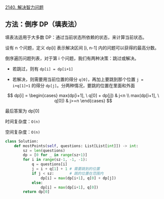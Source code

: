 [2140. 解决智力问题](https://leetcode-cn.com/problems/solving-questions-with-brainpower/)

## 方法：倒序 DP（填表法）

填表法适用于大多数 DP：通过当前状态所依赖的状态，来计算当前状态。

设有 n 个问题，定义 dp[i] 表示解决区间 [i, n-1] 内的问题可以获得的最高分数。

倒序遍历问题列表，对于第 i 个问题，我们有两种决策：跳过或解决。

- 若跳过，则有 `dp[i] = dp[i+1]`

- 若解决，则需要用当前位置的得分 `q[0]`，再加上要跳到那个位置 `j = i+q[1]+1` 的得分 `dp[j]`。分两种情况，要跳的位置在里面和外面

$$
dp[i] = 
\begin{cases}
max(dp[i+1], \ q[0] + dp[j]) & j<n \\ 
max(dp[i+1], \ q[0]) & j>=n
\end{cases}
$$

最后答案为 dp[0]

时间复杂度：`O(n)`

空间复杂度：`O(n)`

```python
class Solution:
    def mostPoints(self, questions: List[List[int]]) -> int:
        sz = len(questions)
        dp = [0 for _ in range(sz+1)]
        for i in range(sz-1, -1, -1):
            q = questions[i]
            j = i + q[1] + 1 # 需要跳到的位置
            if j < sz:       # 跳的位置在范围内
                dp[i] = max(dp[i+1], q[0] + dp[j])
            else:
                dp[i] = max(dp[i+1], q[0])
        return dp[0]
```

